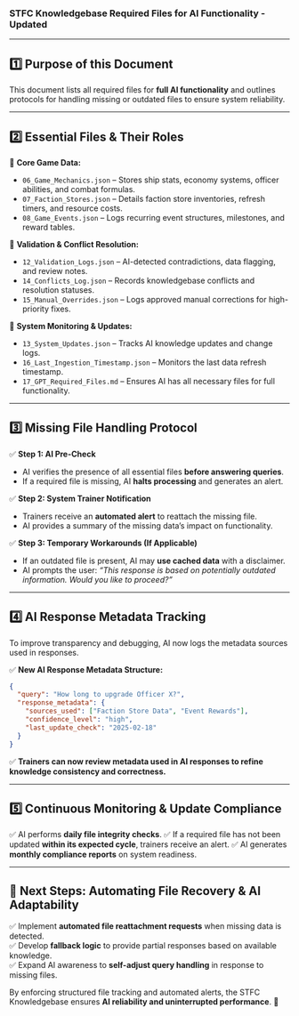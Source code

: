 ### **STFC Knowledgebase Required Files for AI Functionality - Updated**

---

## **1️⃣ Purpose of this Document**
This document lists all required files for **full AI functionality** and outlines protocols for handling missing or outdated files to ensure system reliability.

---

## **2️⃣ Essential Files & Their Roles**

📂 **Core Game Data:**
- `06_Game_Mechanics.json` – Stores ship stats, economy systems, officer abilities, and combat formulas.
- `07_Faction_Stores.json` – Details faction store inventories, refresh timers, and resource costs.
- `08_Game_Events.json` – Logs recurring event structures, milestones, and reward tables.

📂 **Validation & Conflict Resolution:**
- `12_Validation_Logs.json` – AI-detected contradictions, data flagging, and review notes.
- `14_Conflicts_Log.json` – Records knowledgebase conflicts and resolution statuses.
- `15_Manual_Overrides.json` – Logs approved manual corrections for high-priority fixes.

📂 **System Monitoring & Updates:**
- `13_System_Updates.json` – Tracks AI knowledge updates and change logs.
- `16_Last_Ingestion_Timestamp.json` – Monitors the last data refresh timestamp.
- `17_GPT_Required_Files.md` – Ensures AI has all necessary files for full functionality.

---

## **3️⃣ Missing File Handling Protocol**

✅ **Step 1: AI Pre-Check**
- AI verifies the presence of all essential files **before answering queries**.
- If a required file is missing, AI **halts processing** and generates an alert.

✅ **Step 2: System Trainer Notification**
- Trainers receive an **automated alert** to reattach the missing file.
- AI provides a summary of the missing data’s impact on functionality.

✅ **Step 3: Temporary Workarounds (If Applicable)**
- If an outdated file is present, AI may **use cached data** with a disclaimer.
- AI prompts the user: *“This response is based on potentially outdated information. Would you like to proceed?”*

---

## **4️⃣ AI Response Metadata Tracking**

To improve transparency and debugging, AI now logs the metadata sources used in responses.

✅ **New AI Response Metadata Structure:**
```json
{
  "query": "How long to upgrade Officer X?",
  "response_metadata": {
    "sources_used": ["Faction Store Data", "Event Rewards"],
    "confidence_level": "high",
    "last_update_check": "2025-02-18"
  }
}
```

✅ **Trainers can now review metadata used in AI responses to refine knowledge consistency and correctness.**

---

## **5️⃣ Continuous Monitoring & Update Compliance**

✅ AI performs **daily file integrity checks**.
✅ If a required file has not been updated **within its expected cycle**, trainers receive an alert.
✅ AI generates **monthly compliance reports** on system readiness.

---

## **🚀 Next Steps: Automating File Recovery & AI Adaptability**

✅ Implement **automated file reattachment requests** when missing data is detected.  
✅ Develop **fallback logic** to provide partial responses based on available knowledge.  
✅ Expand AI awareness to **self-adjust query handling** in response to missing files.  

By enforcing structured file tracking and automated alerts, the STFC Knowledgebase ensures **AI reliability and uninterrupted performance**. 🚀

